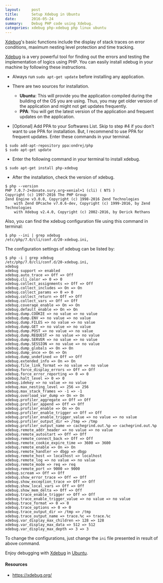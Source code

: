 ```yaml
---
layout:     post
title:      Setup Xdebug in Ubuntu
date:       2016-05-24
summary:    Debug PHP code using Xdebug.
categories: xdebug php-xdebug php linux ubuntu
---
```


<a href="https://xdebug.org/" target="_blank">Xdebug</a>'s basic functions include the display of stack traces on error conditions, maximum nesting level protection and time tracking.

<a href="https://xdebug.org/" target="_blank">Xdebug</a> is a very powerful tool for finding out the errors and testing the implementation of logics using PHP. You can easily install xdebug in your machine by following these instructions.

* Always run `sudo apt-get update` before installing any application.

* There are two sources for installation.

   * **Ubuntu**: This will provide you the application compiled during the building of the OS you are using. Thus, you may get older version of the application and might not get updates frequently.
   * **PPA**: You will get the latest version of the application and frequent updates on the application.

* [Optional] Add PPA to your Softwares List. Skip to step #4 if you don't want to use PPA for installation. But, I recommend to use PPA for frequent updates.
Enter these commands in your terminal.

```shell
$ sudo add-apt-repository ppa:ondrej/php
$ sudo apt-get update
```

* Enter the following command in your terminal to install xdebug.

```shell
$ sudo apt-get install php-xdebug
```

* After the installation, check the version of xdebug.

```shell
$ php --version
PHP 7.0.7-2+donate.sury.org~xenial+1 (cli) ( NTS )
Copyright (c) 1997-2016 The PHP Group
Zend Engine v3.0.0, Copyright (c) 1998-2016 Zend Technologies
    with Zend OPcache v7.0.6-dev, Copyright (c) 1999-2016, by Zend Technologies
    with Xdebug v2.4.0, Copyright (c) 2002-2016, by Derick Rethans
```

Also, you can find the xdebug configuration file using this command in terminal:

```shell
$ php --ini | grep xdebug
/etc/php/7.0/cli/conf.d/20-xdebug.ini,
```

The configuration settings of xdebug can be listed by:

```shell
$ php -i | grep xdebug
/etc/php/7.0/cli/conf.d/20-xdebug.ini,
xdebug
xdebug support => enabled
xdebug.auto_trace => Off => Off
xdebug.cli_color => 0 => 0
xdebug.collect_assignments => Off => Off
xdebug.collect_includes => On => On
xdebug.collect_params => 0 => 0
xdebug.collect_return => Off => Off
xdebug.collect_vars => Off => Off
xdebug.coverage_enable => On => On
xdebug.default_enable => On => On
xdebug.dump.COOKIE => no value => no value
xdebug.dump.ENV => no value => no value
xdebug.dump.FILES => no value => no value
xdebug.dump.GET => no value => no value
xdebug.dump.POST => no value => no value
xdebug.dump.REQUEST => no value => no value
xdebug.dump.SERVER => no value => no value
xdebug.dump.SESSION => no value => no value
xdebug.dump_globals => On => On
xdebug.dump_once => On => On
xdebug.dump_undefined => Off => Off
xdebug.extended_info => On => On
xdebug.file_link_format => no value => no value
xdebug.force_display_errors => Off => Off
xdebug.force_error_reporting => 0 => 0
xdebug.halt_level => 0 => 0
xdebug.idekey => no value => no value
xdebug.max_nesting_level => 256 => 256
xdebug.max_stack_frames => -1 => -1
xdebug.overload_var_dump => On => On
xdebug.profiler_aggregate => Off => Off
xdebug.profiler_append => Off => Off
xdebug.profiler_enable => On => On
xdebug.profiler_enable_trigger => Off => Off
xdebug.profiler_enable_trigger_value => no value => no value
xdebug.profiler_output_dir => /tmp => /tmp
xdebug.profiler_output_name => cachegrind.out.%p => cachegrind.out.%p
xdebug.remote_addr_header => no value => no value
xdebug.remote_autostart => Off => Off
xdebug.remote_connect_back => Off => Off
xdebug.remote_cookie_expire_time => 3600 => 3600
xdebug.remote_enable => On => On
xdebug.remote_handler => dbgp => dbgp
xdebug.remote_host => localhost => localhost
xdebug.remote_log => no value => no value
xdebug.remote_mode => req => req
xdebug.remote_port => 9000 => 9000
xdebug.scream => Off => Off
xdebug.show_error_trace => Off => Off
xdebug.show_exception_trace => Off => Off
xdebug.show_local_vars => Off => Off
xdebug.show_mem_delta => Off => Off
xdebug.trace_enable_trigger => Off => Off
xdebug.trace_enable_trigger_value => no value => no value
xdebug.trace_format => 0 => 0
xdebug.trace_options => 0 => 0
xdebug.trace_output_dir => /tmp => /tmp
xdebug.trace_output_name => trace.%c => trace.%c
xdebug.var_display_max_children => 128 => 128
xdebug.var_display_max_data => 512 => 512
xdebug.var_display_max_depth => 3 => 3
```

To change the configurations, just change the `ini` file presented in result of above command.

Enjoy debugging with <a href="https://xdebug.org/" target="_blank">Xdebug</a> in <a href="http://www.ubuntu.com/" target="_blank">Ubuntu</a>.

#### Resources
* <a href="https://xdebug.org/" target="\_blank">https://xdebug.org/</a>
